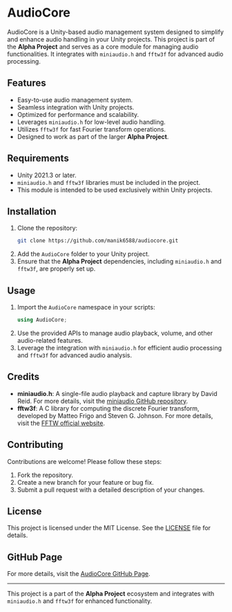 # AudioCore

AudioCore is a Unity-based audio management system designed to simplify and enhance audio handling in your Unity projects. This project is part of the **Alpha Project** and serves as a core module for managing audio functionalities. It integrates with `miniaudio.h` and `fftw3f` for advanced audio processing.

## Features

- Easy-to-use audio management system.
- Seamless integration with Unity projects.
- Optimized for performance and scalability.
- Leverages `miniaudio.h` for low-level audio handling.
- Utilizes `fftw3f` for fast Fourier transform operations.
- Designed to work as part of the larger **Alpha Project**.

## Requirements

- Unity 2021.3 or later.
- `miniaudio.h` and `fftw3f` libraries must be included in the project.
- This module is intended to be used exclusively within Unity projects.

## Installation

1. Clone the repository:
    ```bash
    git clone https://github.com/manik6588/audiocore.git
    ```
2. Add the `AudioCore` folder to your Unity project.
3. Ensure that the **Alpha Project** dependencies, including `miniaudio.h` and `fftw3f`, are properly set up.

## Usage

1. Import the `AudioCore` namespace in your scripts:
    ```csharp
    using AudioCore;
    ```
2. Use the provided APIs to manage audio playback, volume, and other audio-related features.
3. Leverage the integration with `miniaudio.h` for efficient audio processing and `fftw3f` for advanced audio analysis.

## Credits

- **miniaudio.h**: A single-file audio playback and capture library by David Reid. For more details, visit the [miniaudio GitHub repository](https://github.com/mackron/miniaudio).
- **fftw3f**: A C library for computing the discrete Fourier transform, developed by Matteo Frigo and Steven G. Johnson. For more details, visit the [FFTW official website](http://www.fftw.org).

## Contributing

Contributions are welcome! Please follow these steps:

1. Fork the repository.
2. Create a new branch for your feature or bug fix.
3. Submit a pull request with a detailed description of your changes.

## License

This project is licensed under the MIT License. See the [LICENSE](LICENSE) file for details.

## GitHub Page

For more details, visit the [AudioCore GitHub Page](https://github.com/yourusername/audiocore).

---
This project is a part of the **Alpha Project** ecosystem and integrates with `miniaudio.h` and `fftw3f` for enhanced functionality.